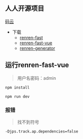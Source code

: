 ## 人人开源项目

[码云](https://gitee.com/renrenio)

* 下载
  * [renren-fast](https://gitee.com/renrenio/renren-fast)
  * [renren-fast-vue](https://gitee.com/renrenio/renren-fast-vue)
  * [renren-generator](https://gitee.com/renrenio/renren-generator)



## 运行renren-fast-vue

> 用户名密码：admin

```sh
npm install

npm run dev
```



### 报错

> 找不到符号

```sh
-Djps.track.ap.dependencies=false
```

